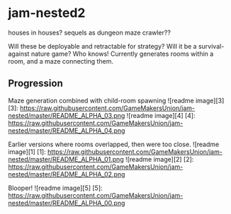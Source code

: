 # jam-nested2
houses in houses? sequels as dungeon maze crawler??


Will these be deployable and retractable for strategy? Will it be a survival-against nature game? Who knows! Currently generates rooms within a room, and a maze connecting them.

## Progression



Maze generation combined with child-room spawning
  ![readme image][3]
  [3]: https://raw.githubusercontent.com/GameMakersUnion/jam-nested/master/README_ALPHA_03.png 
  ![readme image][4]
  [4]: https://raw.githubusercontent.com/GameMakersUnion/jam-nested/master/README_ALPHA_04.png 

Earlier versions where rooms overlapped, then were too close.
  ![readme image][1]
  [1]: https://raw.githubusercontent.com/GameMakersUnion/jam-nested/master/README_ALPHA_01.png
  ![readme image][2]
  [2]: https://raw.githubusercontent.com/GameMakersUnion/jam-nested/master/README_ALPHA_02.png 

  
Blooper!
  ![readme image][5]
  [5]: https://raw.githubusercontent.com/GameMakersUnion/jam-nested/master/README_ALPHA_00.png 
